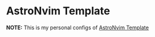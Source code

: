 # AstroNvim Template

**NOTE:** This is my personal configs of [AstroNvim Template](https://github.com/AstroNvim/template)

